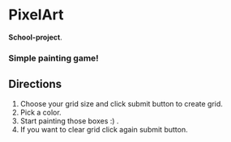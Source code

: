 # PixelArt
**School-project**.
### Simple painting game!
## Directions

<ol>
  <li>Choose your grid size and click submit button to create grid.</li>
  <li>Pick a color.</li>
  <li>Start painting those boxes :) .</li>
  <li>If you want to clear grid click again submit button.</li>
  </ol>
  
  
